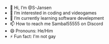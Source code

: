 - 👋 Hi, I’m @S-Jansen
- 👀 I’m interested in coding and videogames
- 🌱 I’m currently learning software develepment
- 📫 How to reach me Sambal55555 on Discord
- 😄 Pronouns: He/Him
- ⚡ Fun fact: I'm not gay

<!---
S-Jansen/S-Jansen is a ✨ special ✨ repository because its `README.md` (this file) appears on your GitHub profile.
You can click the Preview link to take a look at your changes.
--->
